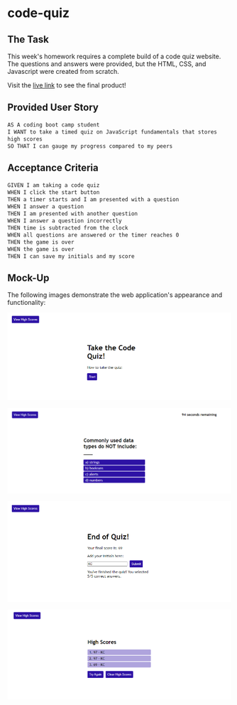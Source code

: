 # code-quiz

## The Task

This week's homework requires a complete build of a code quiz website. The questions and answers were provided, but the HTML, CSS, and Javascript were created from scratch.

Visit the [live link](https://kelsie-c.github.io/code-quiz/) to see the final product!

## Provided User Story

```
AS A coding boot camp student
I WANT to take a timed quiz on JavaScript fundamentals that stores high scores
SO THAT I can gauge my progress compared to my peers
```

## Acceptance Criteria

```
GIVEN I am taking a code quiz
WHEN I click the start button
THEN a timer starts and I am presented with a question
WHEN I answer a question
THEN I am presented with another question
WHEN I answer a question incorrectly
THEN time is subtracted from the clock
WHEN all questions are answered or the timer reaches 0
THEN the game is over
WHEN the game is over
THEN I can save my initials and my score
```

## Mock-Up

The following images demonstrate the web application's appearance and functionality:

![The Code Quiz Title Page](./Assets/Images/code-quiz-demo-1.png)

![The Code Quiz Question Format](./Assets/Images/code-quiz-demo-2.png)

![The Code Quiz End of Quiz](./Assets/Images/code-quiz-demo-3.png)

![The Code Quiz High Scores Page](./Assets/Images/code-quiz-demo-4.png)